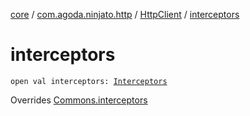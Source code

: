 [core](../../index.md) / [com.agoda.ninjato.http](../index.md) / [HttpClient](index.md) / [interceptors](./interceptors.md)

# interceptors

`open val interceptors: `[`Interceptors`](../../com.agoda.ninjato.intercept/-interceptors/index.md)

Overrides [Commons.interceptors](../../com.agoda.ninjato.dsl/-commons/interceptors.md)

